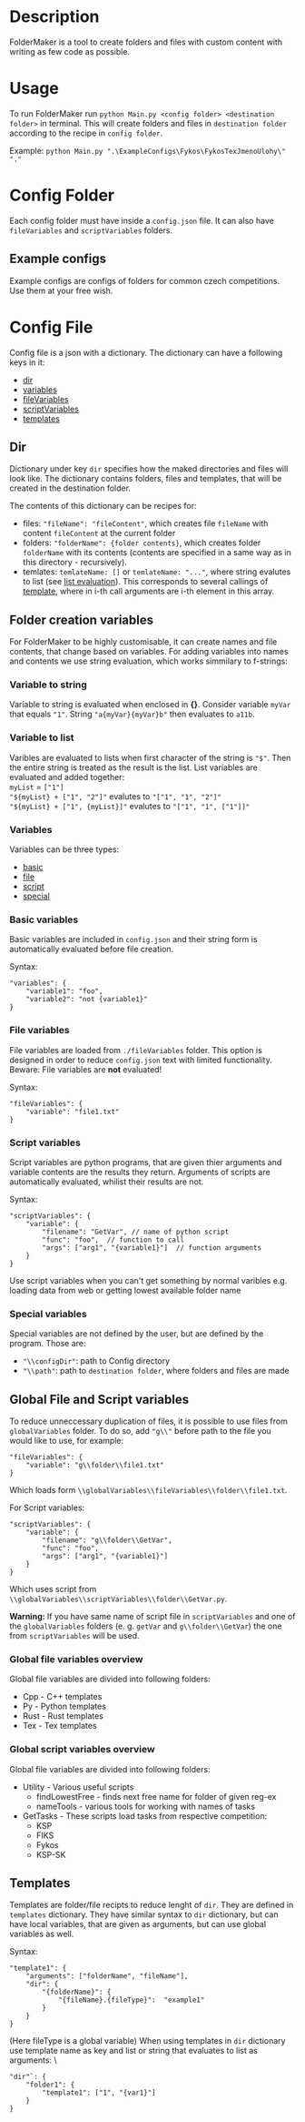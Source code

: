 # Description
FolderMaker is a tool to create folders and files with custom content with writing as few code as possible.

# Usage
To run FolderMaker run `python Main.py <config folder> <destination folder>` in terminal.
This will create folders and files in `destination folder` according to the recipe in `config folder`.

Example: `python Main.py ".\ExampleConfigs\Fykos\FykosTexJmenoUlohy\" "."`

# Config Folder
Each config folder must have inside a `config.json` file.
It can also have `fileVariables` and `scriptVariables` folders.

## Example configs
Example configs are configs of folders for common czech competitions. Use them at your free wish.

# Config File
Config file is a json with a dictionary. The dictionary can have a following keys in it:
 - [dir](#dir)
 - [variables](#variables)
 - [fileVariables](#file-variables)
 - [scriptVariables](#script-variables)
 - [templates](#templates)

## Dir
Dictionary under key `dir` specifies how the maked directories and files will look like.
The dictionary contains folders, files and templates, that will be created in the destination folder.

The contents of this dictionary can be recipes for:
 - files: `"fileName": "fileContent"`, which creates file `fileName` with content `fileContent` at the current folder
 - folders: `"folderName": {folder contents}`, which creates folder `folderName` with its contents (contents are specified in a same way as in this directory - recursively).
 - temlates: `temlateName: []` or `temlateName: "..."`, where string evalutes to list (see [list evaluation](#variable-to-list)). This corresponds to several callings of [template](#templates), where in i-th call arguments are i-th element in this array.  

## Folder creation variables
For FolderMaker to be highly customisable, it can create names and file contents, that change based on variables. For adding variables into names and contents we use string evaluation, which works simmilary to f-strings:

### Variable to string
Variable to string is evaluated when enclosed in **{}**. Consider variable `myVar` that equals `"1"`. String `"a{myVar}{myVar}b"` then evaluates to `a11b`.

### Variable to list
Varibles are evaluated to lists when first character of the string is `"$"`. Then the entire string is treated as the result is the list. List variables are evaluated and added together: \
`myList` = `["1"]` \
`"${myList} + ["1", "2"]"` evalutes to `"["1", "1", "2"]"` \
`"${myList} + ["1", {myList}]"` evalutes to `"["1", "1", ["1"]]"`

### Variables
Variables can be three types:
 - [basic](#basic-variables)
 - [file](#file-variables)
 - [script](#script-variables)
 - [special](#special-variables)

### Basic variables
Basic variables are included in `config.json` and their string form is automatically evaluated before file creation.

Syntax:
```
"variables": {
    "variable1": "foo",
    "variable2": "not {variable1}"
}
```
### File variables
File variables are loaded from `./fileVariables` folder. This option is designed in order to reduce `config.json` text with limited functionality. Beware: File variables are **not** evaluated!

Syntax:
```
"fileVariables": {
    "variable": "file1.txt"
}
```

### Script variables
Script variables are python programs, that are given thier arguments and variable contents are the results they return. Arguments of scripts are automatically evaluated, whilist their results are not.

Syntax:
```
"scriptVariables": {
    "variable": {
        "filename": "GetVar", // name of python script
        "func": "foo",  // function to call
        "args": ["arg1", "{variable1}"]  // function arguments
    }
}
```

Use script variables when you can't get something by normal varibles e.g. loading data from web or getting lowest available folder name

### Special variables
Special variables are not defined by the user, but are defined by the program. Those are:
 - `"\\configDir"`: path to Config directory
 - `"\\path"`: path to `destination folder`, where folders and files are made

## Global File and Script variables
To reduce unneccessary duplication of files, it is possible to use files from `globalVariables` folder. To do so, add `"g\\"` before
path to the file you would like to use, for example:
```
"fileVariables": {
    "variable": "g\\folder\\file1.txt"
}
```

Which loads form `\\globalVariables\\fileVariables\\folder\\file1.txt`.

For Script variables:
```
"scriptVariables": {
    "variable": {
        "filename": "g\\folder\\GetVar",
        "func": "foo",
        "args": ["arg1", "{variable1}"]
    }
}
```

Which uses script from `\\globalVariables\\scriptVariables\\folder\\GetVar.py`.

**Warning:** If you have same name of script file in `scriptVariables` and one of the `globalVariables` folders (e. g. `getVar` and `g\\folder\\GetVar`) the one from `scriptVariables` will be used.

### Global file variables overview
Global file variables are divided into following folders:
 - Cpp - C++ templates
 - Py - Python templates
 - Rust - Rust templates
 - Tex - Tex templates

### Global script variables overview
Global file variables are divided into following folders:
 - Utility - Various useful scripts
   - findLowestFree - finds next free name for folder of given reg-ex
   - nameTools - various tools for working with names of tasks
 - GetTasks - These scripts load tasks from respective competition:
   - KSP
   - FIKS
   - Fykos
   - KSP-SK


## Templates
Templates are folder/file recipts to reduce lenght of `dir`. They are defined in `templates` dictionary. They have similar syntax to `dir` dictionary, but can have local variables, that are given as arguments, but can use global variables as well.

Syntax:
```
"template1": {
    "arguments": ["folderName", "fileName"],
    "dir": {
        "{folderName}": {
            "{fileName}.{fileType}":  "example1"
        }
    }
}
```

(Here fileType is a global variable)
When using templates in `dir` dictionary use template name as key and list or string that evaluates to list as arguments: \
```
"dir"`: {
    "folder1": {
        "template1": ["1", "{var1}"]
    }
}
```
